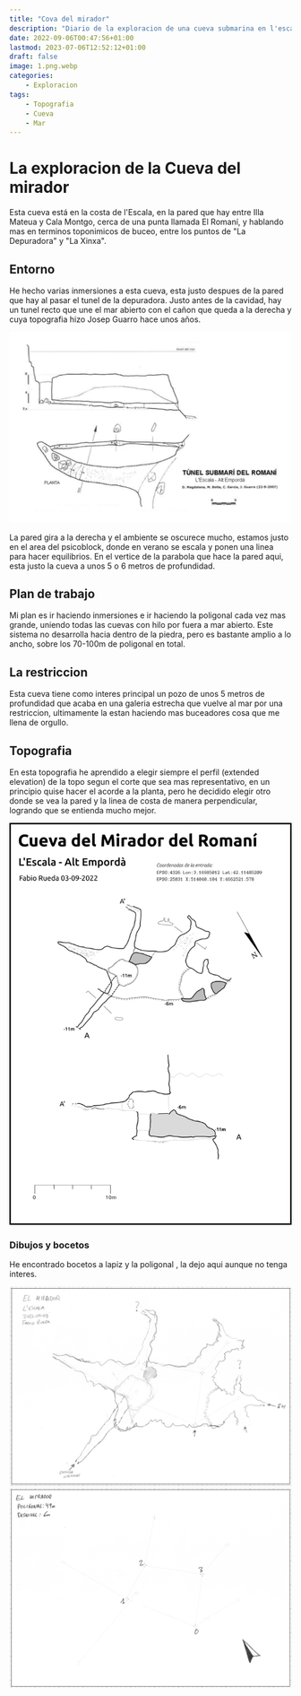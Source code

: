 ```yaml
---
title: "Cova del mirador"
description: "Diario de la exploracion de una cueva submarina en l'escala"
date: 2022-09-06T00:47:56+01:00
lastmod: 2023-07-06T12:52:12+01:00
draft: false
image: 1.png.webp
categories:
    - Exploracion
tags:
    - Topografia
    - Cueva
    - Mar
---
```


# La exploracion de la Cueva del mirador

Esta cueva está en la costa de l'Escala, en la pared que hay entre Illa Mateua y Cala Montgo, cerca de una punta llamada El Romaní, y hablando mas en terminos toponimicos de buceo, entre los puntos de "La Depuradora" y "La Xinxa".

## Entorno
He hecho varias inmersiones a esta cueva, esta justo despues de la pared que hay al pasar el tunel de la depuradora. Justo antes de la cavidad, hay un tunel recto que une el mar abierto con el cañon que queda a la derecha y cuya topografia hizo Josep Guarro hace unos años.


![Tunel subterraneo justo antes de llegar a la cueva](tunel.png)

La pared gira a la derecha y el ambiente se oscurece mucho, estamos justo en el area del psicoblock, donde en verano se escala y ponen una linea para hacer equilibrios. En el vertice de la parabola que hace la pared aqui, esta justo la cueva a unos 5 o 6 metros de profundidad.


## Plan de trabajo
Mi plan es ir haciendo inmersiones e ir haciendo la poligonal cada vez mas grande, uniendo todas las cuevas con hilo por fuera a mar abierto. Este sistema no desarrolla hacia dentro de la piedra, pero es bastante amplio a lo ancho, sobre los 70-100m de poligonal en total.

## La restriccion
Esta cueva tiene como interes principal un pozo de unos 5 metros de profundidad que acaba en una galeria estrecha que vuelve al mar por una restriccion, ultimamente la estan haciendo mas buceadores cosa que me llena de orgullo.


## Topografia 
En esta topografia he aprendido a elegir siempre el perfil (extended elevation) de la topo segun el corte que sea mas representativo, en un principio quise hacer el acorde a la planta, pero he decidido elegir otro donde se vea la pared y la linea de costa de manera perpendicular, logrando que se entienda mucho mejor.  

![Topografia de la cova del mirador del romaní](topo_el_mirador.png)


### Dibujos y bocetos
He encontrado bocetos a lapiz y la poligonal , la dejo aqui aunque no tenga interes.


![Poligonal hecha con therion impresa en papel](3.png)
![Planta dibujada a lapiz sobre poligonal](2.png)
